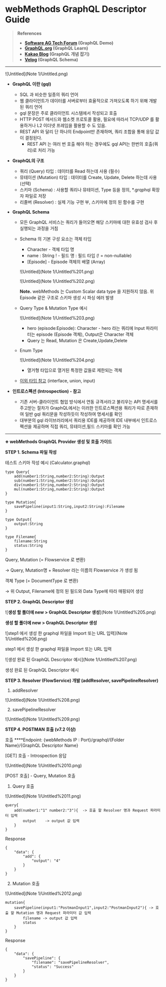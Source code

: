 # webMethods GraphQL Descriptor Guide

> **References**
> 
> - **[Software AG Tech Forum](https://tech.forums.softwareag.com/t/demo-on-graphql-and-working-with-graphql-descriptors-in-is-10-4/237241) (GraphQL Demo)**
> - **[GraphQL.org](https://graphql.org/learn/) (GraphQL Learn)**
> - **[Kakao Blog](https://tech.kakao.com/2019/08/01/graphql-basic/) (GraphQL 개념 잡기)**
> - **[Velog](https://velog.io/@combi_jihoon/GraphQL-Docs%EB%A5%BC-%ED%86%B5%ED%95%9C-%EC%A0%95%EB%A6%AC%EC%8A%A4%ED%82%A4%EB%A7%88-%ED%83%80%EC%9E%85) (GraphQL Schema)**

---

![Untitled](Note 1/Untitled.png)

- **GraphQL 이란 (gql)**
    - SQL 과 비슷한 일종의 쿼리 언어
    - 웹 클라이언트가 데이터를 서버로부터 효율적으로 가져오도록 하기 위해 개발 된 쿼리 언어
    - gql 문장은 주로 클라이언트 시스템에서 작성되고 호출
    - HTTP POST 메서드와 웹소켓 프로토콜 활용, 필요에 따라서 TCP/UDP 를 활용하거나 L2 이더넷 프레임을 활용할 수 도 있음.
    - REST API 와 달리 단 하나의 Endpoint만 존재하며, 쿼리 조합을 통해 응답 값이 결정된다.
        - REST API 는 여러 번 호출 해야 하는 경우에도 gql API는 한번의 호출(쿼리)로 처리 가능
    
- **GraphQL의 구조**
    - 쿼리 (Query) 타입 : 데이터를 Read 하는데 사용 (필수)
    - 뮤테이션 (Mutation) 타입 : 데이터를 Create, Update, Delete 하는데 사용 (선택)
    - 스키마 (Schema) : 사용할 쿼리나 뮤테이션, Type 등을 정의, *.grqphql 확장자 파일로 저장
    - 리졸버 (Resolver) : 실제 기능 구현 부, 스키마에 정의 된 함수를 구현
    
- **GraphQL Schema**
    - 모든 GraphQL 서비스는 쿼리가 들어오면 해당 스키마에 대한 유효성 검사 후 실행되는 과정을 거침
    - Schema 의 기본 구성 요소는 객체 타입
        - Character - 객체 타입 명
        - name : String ! - 필드 명 : 필드 타입 (! = non-nullable)
        - [Episode] - Episode 객체의 배열 (Array)
        
        ![Untitled](Note 1/Untitled%201.png)
        
        ![Untitled](Note 1/Untitled%202.png)
        
        **Note.** webMethods 는 Custom Scalar data type 을 지원하지 않음. 위 Episode 같은 구조로 스키마 생성 시 파싱 에러 발생
        
    - Query Type & Mutation Type 예시
        
        ![Untitled](Note 1/Untitled%203.png)
        
        - hero (episode:Episode): Character - hero 라는 쿼리에 Input 파라미터는 episode (Episode 객체), Output은 Character 객체
        - Query 는 Read, Mutation 은 Create,Update,Delete
    
    - Enum Type
        
        ![Untitled](Note 1/Untitled%204.png)
        
        - 열거형 타입으로 열거된 특정한 값들로 제한되는 객체
        
    - [이외 타입 참고](https://velog.io/@combi_jihoon/GraphQL-Docs%EB%A5%BC-%ED%86%B5%ED%95%9C-%EC%A0%95%EB%A6%AC%EC%8A%A4%ED%82%A4%EB%A7%88-%ED%83%80%EC%9E%85) (interface, union, input)

- **인트로스펙션 (Introspection) - 참고**
    - 기존 서버-클라이언트 협업 방식에서 연동 규격서라고 불리우는 API 명세서를 주고받는 절차가 GraphQL에서는 이러한 인트로스펙션용 쿼리가 따로 존재하여 일반 gql 쿼리문을 작성하듯이 작성하여 명세서를 확인
    - 대부분의 gql 라이브러리에서 쿼리용 IDE를 제공하여 IDE 내부에서 인트로스펙션을 제공하며 직접 쿼리, 뮤테이션,필드 스키마를 확인 가능

---

**※ webMethods GraphQL Provider 생성 및 호출 가이드**

**STEP 1. Schema 파일 작성**

테스트 스키마 작성 예시 (Calculator.graphql)

```
type Query{
	add(number1:String,number2:String):Output
	sub(number1:String,number2:String):Output
	div(number1:String,number2:String):Output
	mul(number1:String,number2:String):Output
}

type Mutation{
	savePipeline(input1:String,input2:String):Filename
}

type Output{
	output:String
}

type Filename{
	filename:String
	status:String
}
```

Query, Mutation (= Flowservice 로 변환)

→ Query, Mutation명 + Resolver 라는 이름의 Flowservice 가 생성 됨

객체 Type (= DocumentType 로 변환)

→ 위 Output, Filename에 정의 된 필드와 Data Type에 따라 매핑되어 생성

**STEP 2. GraphQL Descriptor 생성**

![**생성 할 폴더에 new > GraphQL Descriptor 생성**](Note 1/Untitled%205.png)

**생성 할 폴더에 new > GraphQL Descriptor 생성**

![step1 에서 생성 한 graphql 파일을 Import 또는 URL 입력](Note 1/Untitled%206.png)

step1 에서 생성 한 graphql 파일을 Import 또는 URL 입력

![생성 완료 된 GraphQL Descriptor 예시](Note 1/Untitled%207.png)

생성 완료 된 GraphQL Descriptor 예시

**STEP 3. Resolver (FlowService) 개발 (addResolver, savePipelineResolver)**

1. addResolver

![Untitled](Note 1/Untitled%208.png)

2. savePipelineResolver

![Untitled](Note 1/Untitled%209.png)

**STEP 4. POSTMAN 호출 (v7.2 이상)**

호출 ****Endpoint: {webMethods IP : Port}/graphql/{Folder Name}/{GraphQL Descriptor Name}

[GET] 호출 - Introspection 응답

![Untitled](Note 1/Untitled%2010.png)

[POST 호출] - Query, Mutation 호출

1. Query 호출

![Untitled](Note 1/Untitled%2011.png)

```
query{
    add(number1:"1" number2:"3"){  -> 호출 할 Resolver 명과 Request 파라미터 입력
        output    -> output 값 입력
    }
}
```

Response

```
{
    "data": {
        "add": {
            "output": "4"
        }
    }
}
```

2. Mutation 호출

![Untitled](Note 1/Untitled%2012.png)

```
mutation{
    savePipeline(input1:"PostmanInput1",input2:"PostmanInput2"){ -> 호출 할 Mutation 명과 Request 파라미터 값 입력
        filename -> output 값 입력
        status
    }
}
```

Response

```
{
    "data": {
        "savePipeline": {
            "filename": "savePipelineResolver",
            "status": "Success"
        }
    }
}
```
